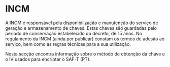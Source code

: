 # INCM

A INCM é responsável pela disponibilização e manutenção do serviço de geração e armazenamento de chaves. Estas chaves são guardadas pelo período de conservação estabelecido do decreto, de 15 anos. No regulamento da INCM \(ainda por publicar\) constam os termos de adesão ao serviço, bem como as regras técnicas para a sua utilização.

Nesta secção encontra informação sobre o método de obtenção da chave e o IV usados para encriptar o SAF-T \(PT\).


